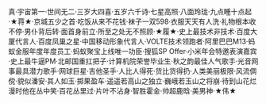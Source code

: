 真·宇宙第一·世间无二·三岁大四喜·五岁六千诗·七星高照·八面玲珑·九点睡十点起·★蒋★·京城五少之首·吃饭从来不花钱·袜子一双598·衣服天天有人洗·礼物根本收不停·男仆背后转·面首身前立·所至之处无不照顾·★履★·史上最技术非技术·百度大厦代言人·百度凤巢之星·中国移动形象代言人·VOLTE技术领跑者·阿里巴巴M13·蚂蚁金服年度年度员工·蚂蚁聚宝上线唯一功臣·搜狐SP Offer·小米年会特邀表演嘉宾·史上最牛逼PM·北邮国重扛把子·计算机院荣誉毕业生·秋之韵最佳人气歌手·光音网事最具潜力歌手·网球巨星·吉他圣手·人比人得死·货比货得扔·人类美丽极限·风流倜傥·貌似潘安·其人如玉·掷果盈车·遥遥若高山之独立·巍峨若玉山之将崩·待到山花烂漫时他在丛中笑·百花丛里过·片叶不沾身·智胜霍金·帅超鹿晗·美男神·★伟★
